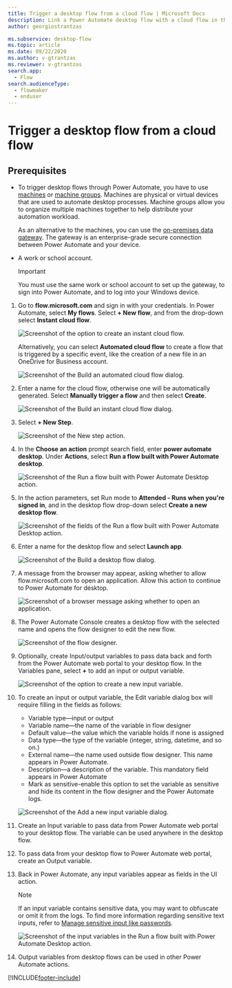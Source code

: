 ```yaml
---
title: Trigger a desktop flow from a cloud flow | Microsoft Docs
description: Link a Power Automate desktop flow with a cloud flow in the Power Automate portal
author: georgiostrantzas

ms.subservice: desktop-flow
ms.topic: article
ms.date: 09/22/2020
ms.author: v-gtrantzas
ms.reviewer: v-gtrantzas
search.app: 
  - Flow
search.audienceType: 
  - flowmaker
  - enduser
---
```



# Trigger a desktop flow from a cloud flow


## Prerequisites

- To trigger desktop flows through Power Automate, you have to use [machines](manage-machines.md) or [machine groups](manage-machine-groups.md). Machines are physical or virtual devices that are used to automate desktop processes. Machine groups allow you to organize multiple machines together to help distribute your automation workload.

   As an alternative to the machines, you can use the [on-premises data gateway](https://go.microsoft.com/fwlink/?LinkID=820580&clcid=0x409). The gateway is an enterprise-grade secure connection between Power Automate and your device. 

- A work or school account. 

   >[!IMPORTANT]
   >You must use the same work or school account to set up the gateway, to sign into Power Automate, and to log into your Windows device.
   

1. Go to **flow.microsoft.com** and sign in with your credentials. In Power Automate, select **My flows**. Select **+ New flow**, and from the drop-down select **Instant cloud flow**.

   ![Screenshot of the option to create an instant cloud flow.](media\link-pad-flow-portal\my-flows-instant-blank.png)

   Alternatively, you can select **Automated cloud flow** to create a flow that is triggered by a specific event, like the creation of a new file in an OneDrive for Business account.

   ![Screenshot of the Build an automated cloud flow dialog.](media\link-pad-flow-portal\automated-cloud-flow.png)

1. Enter a name for the cloud flow, otherwise one will be automatically generated. Select **Manually trigger a flow** and then select **Create**.

   ![Screenshot of the Build an instant cloud flow dialog.](media\link-pad-flow-portal\manually-trigger-flow.png)

1. Select **+ New Step**.

   ![Screenshot of the New step action.](media\link-pad-flow-portal\new-step.png)

1. In the **Choose an action** prompt search field, enter **power automate desktop**. Under **Actions**, select **Run a flow built with Power Automate desktop**.

   ![Screenshot of the Run a flow built with Power Automate Desktop action.](media\link-pad-flow-portal\action-search.png)

1. In the action parameters, set Run mode to **Attended - Runs when you're signed in**, and in the desktop flow drop-down select **Create a new desktop flow**.

   ![Screenshot of the fields of the Run a flow built with Power Automate Desktop action.](media\link-pad-flow-portal\run-desktop-flow-v2-action-properties.png)

1. Enter a name for the desktop flow and select **Launch app**.

   ![Screenshot of the Build a desktop flow dialog.](media\link-pad-flow-portal\build-desktop-flow-dialog.png)

1. A message from the browser may appear, asking whether to allow flow.microsoft.com to open an application. Allow this action to continue to Power Automate for desktop.

   ![Screenshot of a browser message asking whether to open an application.](media\link-pad-flow-portal\browser-open-application.png)

1. The Power Automate Console creates a desktop flow with the selected name and opens the flow designer to edit the new flow.

   ![Screenshot of the flow designer.](media\link-pad-flow-portal\flow-designer-blank.png)

1. Optionally, create Input/output variables to pass data back and forth from the Power Automate web portal to your desktop flow. In the Variables pane, select **+** to add an input or output variable.

   ![Screenshot of the option to create a new input variable.](media\link-pad-flow-portal\new-input-output-var.png)

1. To create an input or output variable, the Edit variable dialog box will require filling in the fields as follows:
   * Variable type—input or output
   * Variable name—the name of the variable in flow designer
   * Default value—the value which the variable holds if none is assigned
   * Data type—the type of the variable (integer, string, datetime, and so on.)
   * External name—the name used outside flow designer. This name appears in Power    Automate.
   * Description—a description of the variable. This mandatory field appears in Power Automate
   * Mark as sensitive-enable this option to set the variable as sensitive and hide its content in the flow designer and the Power Automate logs.

   ![Screenshot of the Add a new input variable dialog.](media\link-pad-flow-portal\add-new-input-var.png)

1. Create an Input variable to pass data from Power Automate web portal to your desktop flow. The variable can be used anywhere in the desktop flow.

1. To pass data from your desktop flow to Power Automate web portal, create an Output variable.

1. Back in Power Automate, any input variables appear as fields in the UI action.

   > [!NOTE]
   > If an input variable contains sensitive data, you may want to obfuscate or omit it from the logs. To find more information regarding sensitive text inputs, refer to [Manage sensitive input like passwords](../how-tos-use-sensitive-input.md).

   ![Screenshot of the input variables in the Run a flow built with Power Automate Desktop action.](media\link-pad-flow-portal\run-desktop-flow-v2-action-properties-2.png)

1. Output variables from desktop flows can be used in other Power Automate actions.




[!INCLUDE[footer-include](../includes/footer-banner.md)]